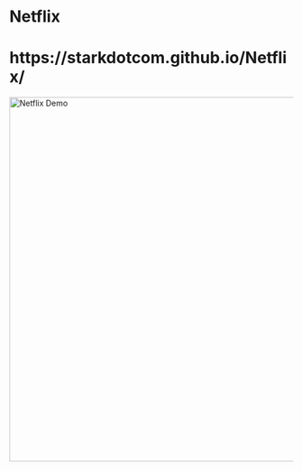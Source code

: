# Netflix
<html>
  <head></head/>
  <body>
  <h1>https://starkdotcom.github.io/Netflix/</h1>
  <img src="public/shangchi.png" width="740" height="646" alt="Netflix Demo">
  </body>
  </html>
